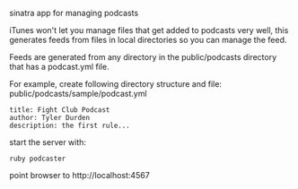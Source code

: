 sinatra app for managing podcasts

iTunes won't let you manage files that get added to podcasts very well, this generates feeds from files in local directories so you can manage the feed.

Feeds are generated from any directory in the public/podcasts directory that has a podcast.yml file.

For example, create following directory structure and file:
public/podcasts/sample/podcast.yml

    title: Fight Club Podcast
    author: Tyler Durden
    description: the first rule...

start the server with:

    ruby podcaster

point browser to http://localhost:4567
